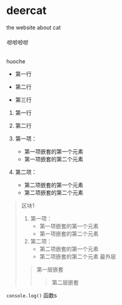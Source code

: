 # deercat
the website about cat 
###### 哈哈哈哈
huoche
* 第一行
+ 第二行
- 第三行  

1. 第一行  
2. 第二行

1. 第一项：
    - 第一项嵌套的第一个元素
    - 第一项嵌套的第二个元素
2. 第二项：
    - 第二项嵌套的第一个元素
    - 第二项嵌套的第二个元素

> 区块1
> 1. 第一项：
>    - 第一项嵌套的第一个元素
>    - 第一项嵌套的第二个元素
> 2. 第二项：
>    - 第二项嵌套的第一个元素
>    - 第二项嵌套的第二个元素
> 最外层
> > 第一层嵌套
> > > 第二层嵌套

`console.log()` 函数s
